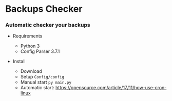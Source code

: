 # Backups Checker
### Automatic checker your backups


* Requirements
  * Python 3
  * Config Parser 3.7.1
  
* Install
  * Download
  * Setup `Config/config`
  * Manual start `py main.py`
  * Automatic start: https://opensource.com/article/17/11/how-use-cron-linux
  
